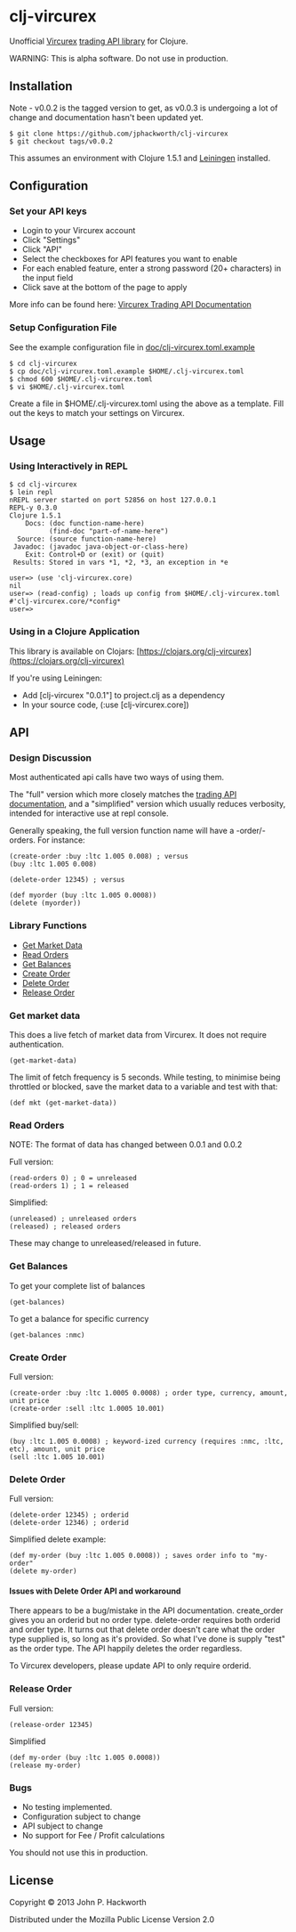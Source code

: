 # clj-vircurex

Unofficial [Vircurex](https://vircurex.com) [trading API library](https://vircurex.com/welcome/api) for Clojure.

WARNING: This is alpha software. Do not use in production.

## Installation

Note - v0.0.2 is the tagged version to get, as v0.0.3 is undergoing a lot of change and documentation hasn't been updated yet.

    $ git clone https://github.com/jphackworth/clj-vircurex
    $ git checkout tags/v0.0.2 


This assumes an environment with Clojure 1.5.1 and [Leiningen](https://github.com/technomancy/leiningen) installed.

## Configuration

### Set your API keys

- Login to your Vircurex account
- Click "Settings"
- Click "API"
- Select the checkboxes for API features you want to enable
- For each enabled feature, enter a strong password (20+ characters) in the input field
- Click save at the bottom of the page to apply

More info can be found here: [Vircurex Trading API Documentation](https://vircurex.com/welcome/api)

### Setup Configuration File

See the example configuration file in [doc/clj-vircurex.toml.example](https://github.com/jphackworth/clj-vircurex/blob/master/doc/clj-vircurex.toml.example)
     
    $ cd clj-vircurex 
    $ cp doc/clj-vircurex.toml.example $HOME/.clj-vircurex.toml
    $ chmod 600 $HOME/.clj-vircurex.toml
    $ vi $HOME/.clj-vircurex.toml 

Create a file in $HOME/.clj-vircurex.toml using the above as a template. Fill out the keys
to match your settings on Vircurex.

## Usage

### Using Interactively in REPL

    $ cd clj-vircurex
    $ lein repl
    nREPL server started on port 52856 on host 127.0.0.1
    REPL-y 0.3.0
    Clojure 1.5.1
        Docs: (doc function-name-here)
              (find-doc "part-of-name-here")
      Source: (source function-name-here)
     Javadoc: (javadoc java-object-or-class-here)
        Exit: Control+D or (exit) or (quit)
     Results: Stored in vars *1, *2, *3, an exception in *e

    user=> (use 'clj-vircurex.core)
    nil
    user=> (read-config) ; loads up config from $HOME/.clj-vircurex.toml 
    #'clj-vircurex.core/*config*
    user=>     

### Using in a Clojure Application

This library is available on Clojars: [https://clojars.org/clj-vircurex](https://clojars.org/clj-vircurex)

If you're using Leiningen:

- Add [clj-vircurex "0.0.1"] to project.clj as a dependency
- In your source code, (:use [clj-vircurex.core])

## API

### Design Discussion

Most authenticated api calls have two ways of using them.

The "full" version which more closely matches the [trading API documentation](https://vircurex.com/welcome/api), and a "simplified" version which usually reduces verbosity, intended for interactive use at repl console. 

Generally speaking, the full version function name will have a -order/-orders. For instance: 

    (create-order :buy :ltc 1.005 0.008) ; versus 
    (buy :ltc 1.005 0.008)

    (delete-order 12345) ; versus

    (def myorder (buy :ltc 1.005 0.0008))
    (delete (myorder)) 

### Library Functions

* [Get Market Data](https://github.com/jphackworth/clj-vircurex#get-market-data)
* [Read Orders](https://github.com/jphackworth/clj-vircurex#read-orders)
* [Get Balances](https://github.com/jphackworth/clj-vircurex#get-balances)
* [Create Order](https://github.com/jphackworth/clj-vircurex#create-order)
* [Delete Order](https://github.com/jphackworth/clj-vircurex#delete-order)
* [Release Order](https://github.com/jphackworth/clj-vircurex#release-order)      

### Get market data

This does a live fetch of market data from Vircurex. It does not require authentication. 

    (get-market-data)

The limit of fetch frequency is 5 seconds. While testing, to minimise being throttled or blocked, save the market data to a variable and test with that:

    (def mkt (get-market-data))

### Read Orders

NOTE: The format of data has changed between 0.0.1 and 0.0.2

Full version:

    (read-orders 0) ; 0 = unreleased
    (read-orders 1) ; 1 = released

Simplified:

    (unreleased) ; unreleased orders
    (released) ; released orders

These may change to unreleased/released in future.

### Get Balances

To get your complete list of balances

    (get-balances)

To get a balance for specific currency

    (get-balances :nmc) 

### Create Order

Full version:

    (create-order :buy :ltc 1.0005 0.0008) ; order type, currency, amount, unit price
    (create-order :sell :ltc 1.0005 10.001)

Simplified buy/sell:

    (buy :ltc 1.005 0.0008) ; keyword-ized currency (requires :nmc, :ltc, etc), amount, unit price
    (sell :ltc 1.005 10.001)

### Delete Order

Full version:

    (delete-order 12345) ; orderid  
    (delete-order 12346) ; orderid 

Simplified delete example:

    (def my-order (buy :ltc 1.005 0.0008)) ; saves order info to "my-order"
    (delete my-order)

#### Issues with Delete Order API and workaround

There appears to be a bug/mistake in the API documentation. create_order gives you an orderid but no order type. delete-order requires both orderid and order type. It turns out that delete order doesn't care what the order type supplied is, so long as it's provided. So what I've done is supply "test" as the order type. The API happily deletes the order regardless.

To Vircurex developers, please update API to only require orderid. 

### Release Order

Full version:

    (release-order 12345)

Simplified

    (def my-order (buy :ltc 1.005 0.0008))
    (release my-order)

### Bugs

- No testing implemented. 
- Configuration subject to change
- API subject to change
- No support for Fee / Profit calculations

You should not use this in production.

## License

Copyright © 2013 John P. Hackworth

Distributed under the Mozilla Public License Version 2.0
